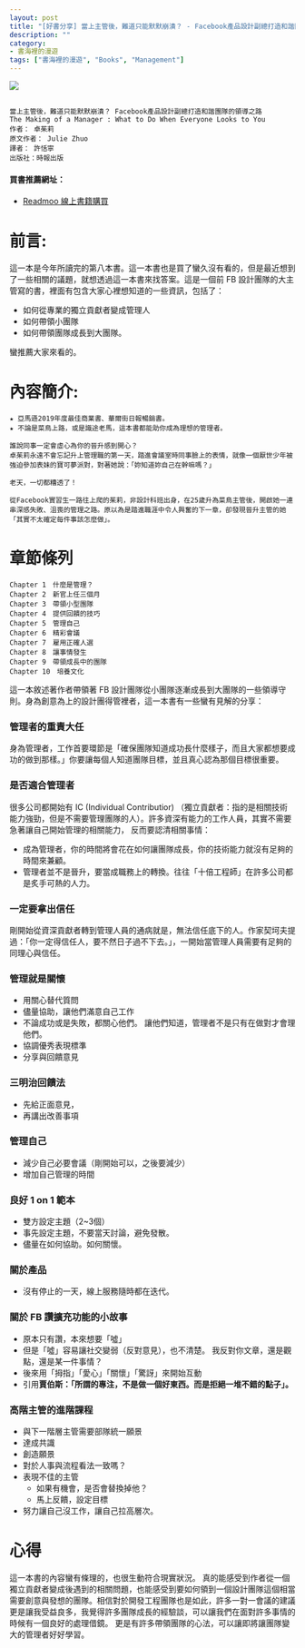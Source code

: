 ```yaml
---
layout: post
title: "[好書分享] 當上主管後，難道只能默默崩潰？ - Facebook產品設計副總打造和諧團隊的領導之路"
description: ""
category: 
- 書海裡的漫遊
tags: ["書海裡的漫遊", "Books", "Management"]
---
```


<div><a href="http://moo.im/a/8lxCRS" title="當上主管後，難道只能默默崩潰？"><img src="https://cdn.readmoo.com/cover/5f/5efaged_210x315.jpg?v=0"></a></div>



```

當上主管後，難道只能默默崩潰？ Facebook產品設計副總打造和諧團隊的領導之路
The Making of a Manager : What to Do When Everyone Looks to You
作者： 卓茱莉  
原文作者： Julie Zhuo  
譯者： 許恬寧  
出版社：時報出版 
```

#### 買書推薦網址：

- [Readmoo 線上書籍購買](http://moo.im/a/8lxCRS)

# 前言:

這一本是今年所讀完的第八本書。這一本書也是買了蠻久沒有看的，但是最近想到了一些相關的議題，就想透過這一本書來找答案。這是一個前 FB 設計團隊的大主管寫的書，裡面有包含大家心裡想知道的一些資訊，包括了：

- 如何從專業的獨立貢獻者變成管理人
- 如何帶領小團隊
- 如何帶領團隊成長到大團隊。

蠻推薦大家來看的。

# 內容簡介:

```
★ 亞馬遜2019年度最佳商業書、華爾街日報暢銷書。
★ 不論是菜鳥上路，或是識途老馬，這本書都能助你成為理想的管理者。

誰說同事一定會虛心為你的晉升感到開心？
卓茱莉永遠不會忘記升上管理職的第一天，踏進會議室時同事臉上的表情，就像一個厭世少年被強迫參加表妹的寶可夢派對，對著她說：「妳知道妳自己在幹嘛嗎？」

老天，一切都糟透了！

從Facebook實習生一路往上爬的茱莉，非設計科班出身，在25歲升為菜鳥主管後，開啟她一連串深感失敗、沮喪的管理之路。原以為是踏進職涯中令人興奮的下一章，卻發現晉升主管的她「其實不太確定每件事該怎麼做」。
```

# 章節條列

```
Chapter 1　什麼是管理？
Chapter 2　新官上任三個月
Chapter 3　帶領小型團隊
Chapter 4　提供回饋的技巧
Chapter 5　管理自己
Chapter 6　精彩會議
Chapter 7　雇用正確人選
Chapter 8　讓事情發生
Chapter 9　帶領成長中的團隊
Chapter 10　培養文化
```

這一本敘述著作者帶領著 FB 設計團隊從小團隊逐漸成長到大團隊的一些領導守則。身為創意為上的設計團得管裡者，這一本書有一些蠻有見解的分享：


### 管理者的重責大任

身為管理者，工作首要環節是「確保團隊知道成功長什麼樣子，而且大家都想要成功的做到那樣。」你要讓每個人知道團隊目標，並且真心認為那個目標很重要。

### 是否適合管理者

很多公司都開始有 IC (Individual Contributior) （獨立貢獻者：指的是相關技術能力強勁，但是不需要管理團隊的人）。許多資深有能力的工作人員，其實不需要急著讓自己開始管理的相關能力， 反而要認清相關事情：

- 成為管理者，你的時間將會花在如何讓團隊成長，你的技術能力就沒有足夠的時間來兼顧。
- 管理者並不是晉升，要當成職務上的轉換。往往「十倍工程師」在許多公司都是炙手可熱的人力。


### 一定要拿出信任

剛開始從資深貢獻者轉到管理人員的通病就是，無法信任底下的人。作家契坷夫提過：「你一定得信任人，要不然日子過不下去。」，一開始當管理人員需要有足夠的同理心與信任。

### 管理就是關懷

- 用關心替代質問
- 儘量協助，讓他們滿意自己工作
- 不論成功或是失敗，都關心他們。 讓他們知道，管理者不是只有在做對才會理他們。
- 協調優秀表現標準
- 分享與回饋意見


### 三明治回饋法

- 先給正面意見，
- 再講出改善事項

### 管理自己

- 減少自己必要會議（剛開始可以，之後要減少）
- 增加自己管理的時間

### 良好 1 on 1 範本

- 雙方設定主題（2~3個）
- 事先設定主題，不要當天討論，避免發散。
- 儘量在如何協助。如何關懷。

### 關於產品

- 沒有停止的一天，線上服務隨時都在迭代。

### 關於 FB 讚擴充功能的小故事

- 原本只有讚，本來想要「噓」
- 但是「噓」容易讓社交變弱（反對意見），也不清楚。 我反對你文章，還是觀點，還是某一件事情？
- 後來用「拇指」「愛心」「關懷」「驚訝」來開始互動
- 引用**賈伯斯：「所謂的專注，不是做一個好東西。而是拒絕一堆不錯的點子」。**



### 高階主管的進階課程

- 與下一階層主管需要部隊統一願景
- 達成共識
- 創造願景
- 對於人事與流程看法一致嗎？
- 表現不佳的主管
  - 如果有機會，是否會替換掉他？
  - 馬上反饋，設定目標
- 努力讓自己沒工作，讓自己拉高層次。


# 心得

這一本書的內容蠻有條理的，也很生動符合現實狀況。 真的能感受到作者從一個獨立貢獻者變成後遇到的相關問題，也能感受到要如何領到一個設計團隊這個相當需要創意與發想的團隊。相信對於開發工程團隊也是如此，許多一對一會議的建議更是讓我受益良多，我覺得許多團隊成長的經驗談，可以讓我們在面對許多事情的時候有一個良好的處理借鏡。 更是有許多帶領團隊的心法，可以讓即將讓團隊變大的管理者好好學習。

